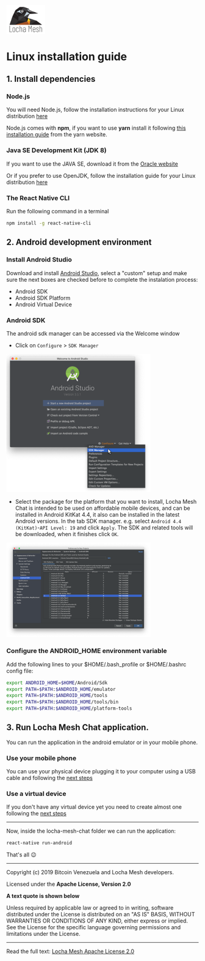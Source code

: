 
<img src="files/logo.png" width="20%">

# Linux installation guide

## 1. Install dependencies

### Node.js

You will need  Node.js, follow the installation instructions for your Linux distribution [here](https://nodejs.org/en/download/package-manager)

Node.js comes with **npm**, if you want to use **yarn** install it following [this installation guide](https://yarnpkg.com/en/docs/install) from the yarn website.

### Java SE Development Kit (JDK 8)

If you want to use the JAVA SE, download it  from the [Oracle website](https://www.oracle.com/technetwork/java/javase/overview/index.html)

Or if you prefer to use OpenJDK, follow the installation guide for your Linux distribution [here](https://openjdk.java.net/install/index.html)


### The React Native CLI

Run the following command in a terminal

```bash
npm install -g react-native-cli
```

## 2. Android development environment

### Install Android Studio

Download and install [Android Studio](https://developer.android.com/studio/index.html), select a "custom" setup and make sure the next boxes are checked before to complete the instalation process:

- Android SDK
- Android SDK Platform
- Android Virtual Device

### Android SDK
The android sdk manager can be accessed via the Welcome window
- Click on `Configure` > `SDK Manager`

<img src="files/SDK_selection.png" width="75%"/>

- Select the package for the platform that you want to install, Locha Mesh Chat is intended to be used on affordable mobile devices, and can be installed in Android KitKat 4.4, it also can be installed in the latest Android versions. 
In the tab SDK manager. e.g. select `Android 4.4 (KitKat)`-`API Level: 19` and click `Apply`. 
The SDK and related tools will be downloaded, when it finishes click `OK`.

<img src="files/API_selection.png" width="75%"/>

### Configure the ANDROID_HOME environment variable

Add the following lines to your $HOME/.bash_profile or $HOME/.bashrc config file:
```bash
export ANDROID_HOME=$HOME/Android/Sdk
export PATH=$PATH:$ANDROID_HOME/emulator
export PATH=$PATH:$ANDROID_HOME/tools
export PATH=$PATH:$ANDROID_HOME/tools/bin
export PATH=$PATH:$ANDROID_HOME/platform-tools
```

## 3. Run Locha Mesh Chat application.

You can run the application in the android emulator or in your mobile phone.

### Use your mobile phone
You can use your physical device plugging it to your computer using a USB cable and following the [next steps](https://facebook.github.io/react-native/docs/next/running-on-device)

### Use a virtual device
If you don't have any virtual device yet you need to create almost one following the [next steps](https://developer.android.com/studio/run/managing-avds.html)

___

Now, inside the locha-mesh-chat folder we can run the application:

```bash
react-native run-android
```

That's all :wink:

___

Copyright (c) 2019 Bitcoin Venezuela and Locha Mesh developers.

Licensed under the **Apache License, Version 2.0**

**A text quote is shown below**

Unless required by applicable law or agreed to in writing, software
distributed under the License is distributed on an "AS IS" BASIS,
WITHOUT WARRANTIES OR CONDITIONS OF ANY KIND, either express or implied.
See the License for the specific language governing permissions and
limitations under the License.
___
Read the full text:
[Locha Mesh Apache License 2.0](https://github.com/btcven/LochaMesh-Chat/blob/master/LICENSE)
